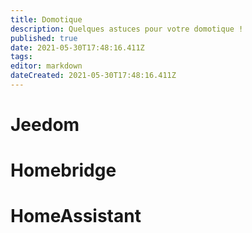 ```yaml
---
title: Domotique
description: Quelques astuces pour votre domotique !
published: true
date: 2021-05-30T17:48:16.411Z
tags: 
editor: markdown
dateCreated: 2021-05-30T17:48:16.411Z
---
```


# Jeedom

# Homebridge

# HomeAssistant